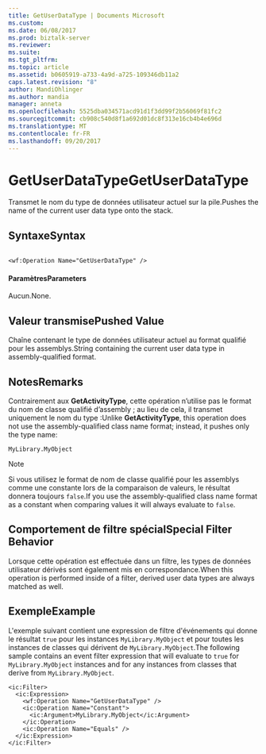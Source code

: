 ```yaml
---
title: GetUserDataType | Documents Microsoft
ms.custom: 
ms.date: 06/08/2017
ms.prod: biztalk-server
ms.reviewer: 
ms.suite: 
ms.tgt_pltfrm: 
ms.topic: article
ms.assetid: b0605919-a733-4a9d-a725-109346db11a2
caps.latest.revision: "8"
author: MandiOhlinger
ms.author: mandia
manager: anneta
ms.openlocfilehash: 5525dba034571acd91d1f3dd99f2b56069f81fc2
ms.sourcegitcommit: cb908c540d8f1a692d01dc8f313e16cb4b4e696d
ms.translationtype: MT
ms.contentlocale: fr-FR
ms.lasthandoff: 09/20/2017
---
```

# <a name="getuserdatatype"></a><span data-ttu-id="efb11-102">GetUserDataType</span><span class="sxs-lookup"><span data-stu-id="efb11-102">GetUserDataType</span></span>
<span data-ttu-id="efb11-103">Transmet le nom du type de données utilisateur actuel sur la pile.</span><span class="sxs-lookup"><span data-stu-id="efb11-103">Pushes the name of the current user data type onto the stack.</span></span>  
  
## <a name="syntax"></a><span data-ttu-id="efb11-104">Syntaxe</span><span class="sxs-lookup"><span data-stu-id="efb11-104">Syntax</span></span>  
  
```  
  
<wf:Operation Name="GetUserDataType" />  
```  
  
#### <a name="parameters"></a><span data-ttu-id="efb11-105">Paramètres</span><span class="sxs-lookup"><span data-stu-id="efb11-105">Parameters</span></span>  
 <span data-ttu-id="efb11-106">Aucun.</span><span class="sxs-lookup"><span data-stu-id="efb11-106">None.</span></span>  
  
## <a name="pushed-value"></a><span data-ttu-id="efb11-107">Valeur transmise</span><span class="sxs-lookup"><span data-stu-id="efb11-107">Pushed Value</span></span>  
 <span data-ttu-id="efb11-108">Chaîne contenant le type de données utilisateur actuel au format qualifié pour les assemblys.</span><span class="sxs-lookup"><span data-stu-id="efb11-108">String containing the current user data type in assembly-qualified format.</span></span>  
  
## <a name="remarks"></a><span data-ttu-id="efb11-109">Notes</span><span class="sxs-lookup"><span data-stu-id="efb11-109">Remarks</span></span>  
 <span data-ttu-id="efb11-110">Contrairement aux **GetActivityType**, cette opération n’utilise pas le format du nom de classe qualifié d’assembly ; au lieu de cela, il transmet uniquement le nom du type :</span><span class="sxs-lookup"><span data-stu-id="efb11-110">Unlike **GetActivityType**, this operation does not use the assembly-qualified class name format; instead, it pushes only the type name:</span></span>  
  
```  
MyLibrary.MyObject  
```  
  
> [!NOTE]
>  <span data-ttu-id="efb11-111">Si vous utilisez le format de nom de classe qualifié pour les assemblys comme une constante lors de la comparaison de valeurs, le résultat donnera toujours `false`.</span><span class="sxs-lookup"><span data-stu-id="efb11-111">If you use the assembly-qualified class name format as a constant when comparing values it will always evaluate to `false`.</span></span>  
  
## <a name="special-filter-behavior"></a><span data-ttu-id="efb11-112">Comportement de filtre spécial</span><span class="sxs-lookup"><span data-stu-id="efb11-112">Special Filter Behavior</span></span>  
 <span data-ttu-id="efb11-113">Lorsque cette opération est effectuée dans un filtre, les types de données utilisateur dérivés sont également mis en correspondance.</span><span class="sxs-lookup"><span data-stu-id="efb11-113">When this operation is performed inside of a filter, derived user data types are always matched as well.</span></span>  
  
## <a name="example"></a><span data-ttu-id="efb11-114">Exemple</span><span class="sxs-lookup"><span data-stu-id="efb11-114">Example</span></span>  
 <span data-ttu-id="efb11-115">L'exemple suivant contient une expression de filtre d'événements qui donne le résultat `true` pour les instances `MyLibrary.MyObject` et pour toutes les instances de classes qui dérivent de `MyLibrary.MyObject`.</span><span class="sxs-lookup"><span data-stu-id="efb11-115">The following sample contains an event filter expression that will evaluate to `true` for `MyLibrary.MyObject` instances and for any instances from classes that derive from `MyLibrary.MyObject`.</span></span>  
  
```  
<ic:Filter>  
  <ic:Expression>  
    <wf:Operation Name="GetUserDataType" />  
    <ic:Operation Name="Constant">  
      <ic:Argument>MyLibrary.MyObject</ic:Argument>  
    </ic:Operation>  
    <ic:Operation Name="Equals" />  
  </ic:Expression>  
</ic:Filter>  
```